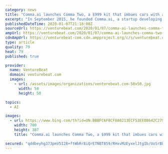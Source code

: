 ```yaml
---
category: news
title: "Comma.ai launches Comma Two, a $999 kit that imbues cars with assisted driving features"
excerpt: "In September 2015, he founded Comma.ai, a startup developing an open source semi-automated driving system — OpenPilot — designed to improve visual perception and electromechanical motor control. Unlike most full-stack systems in testing, it’s open source and intended to replace OEM advanced driver-assistance systems, effectively imbuing ..."
publishedDateTime: 2020-01-07T21:18:00Z
sourceUrl: https://venturebeat.com/2020/01/07/comma-ai-launches-comma-two-a-999-kit-that-imbues-cars-with-assisted-driving-features/
ampUrl: https://venturebeat.com/2020/01/07/comma-ai-launches-comma-two-a-999-kit-that-imbues-cars-with-assisted-driving-features/amp/
cdnAmpUrl: https://venturebeat-com.cdn.ampproject.org/c/s/venturebeat.com/2020/01/07/comma-ai-launches-comma-two-a-999-kit-that-imbues-cars-with-assisted-driving-features/amp/
type: article
quality: 79
heat: 79
published: true

provider:
  name: VentureBeat
  domain: venturebeat.com
  images:
    - url: /assets/images/organizations/venturebeat.com-50x50.jpg
      width: 50
      height: 50

topics:
  - AI

images:
  - url: https://www.bing.com/th?id=ON.BBBFC6F8CF8A0213ECF53EE08642C279
    width: 700
    height: 387
    title: "Comma.ai launches Comma Two, a $999 kit that imbues cars with assisted driving features"

secured: "qddbeyhg373pmV5I28+ftWbRr8iQrETNBT859/RHxvMzEyxelJtgIb/UoSrBUxbc5Y+NLJ2BFrKHZQ45vCwdaSan4xOUgD8MC01q+9ZULRw3h3mS0JconLJ2LUURQMASD70RfsW35T00RM4JZ6JeQrPR/8/7u5qmUMza2C5GUW/Pq76aImJHMlvzwvFGDio+g7OImNVR89J+uJKlfeZrHnWx8iXig/jsRB6eCE5hN6bpSsbtLlawqxJ5bApF4TVA/N9c8fV5NyETrkhPwYfzDg==;BfNvtXo7pH+jjdalQ/fDhg=="
---
```


